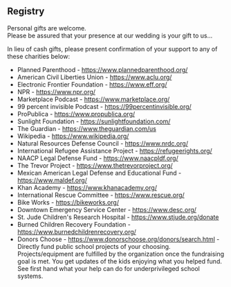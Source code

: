 ## Registry

Personal gifts are welcome.  
Please be assured that  your presence at our wedding is your gift to us... 

In lieu of cash gifts, please present confirmation of your support to any of these charities below:
* Planned Parenthood - <https://www.plannedparenthood.org/>
* American Civil Liberties Union - <https://www.aclu.org/>
* Electronic Frontier Foundation - <https://www.eff.org/>
* NPR - <https://www.npr.org/>
* Marketplace Podcast - <https://www.marketplace.org/>
* 99 percent invisible Podcast - <https://99percentinvisible.org/>
* ProPublica - <https://www.propublica.org/>
* Sunlight Foundation - <https://sunlightfoundation.com/>
* The Guardian - <https://www.theguardian.com/us>
* Wikipedia - <https://www.wikipedia.org/>
* Natural Resources Defense Council - <https://www.nrdc.org/>
* International Refugee Assistance Project - <https://refugeerights.org/>
* NAACP Legal Defense Fund - <https://www.naacpldf.org/>
* The Trevor Project - <https://www.thetrevorproject.org/>
* Mexican American Legal Defense and Educational Fund - <https://www.maldef.org/>
* Khan Academy - <https://www.khanacademy.org/>
* International Rescue Committee - <https://www.rescue.org/>
* Bike Works - <https://bikeworks.org/>
* Downtown Emergency Service Center - <https://www.desc.org/>
* St. Jude Children's Research Hospital - <https://www.stjude.org/donate>
* Burned Children Recovery Foundation - <https://www.burnedchildrenrecovery.org/>
* Donors Choose - <https://www.donorschoose.org/donors/search.html> - Directly fund public school projects of your choosing.  Projects/equipment are fulfilled by the organization once the fundraising goal is met.  You get updates of the kids enjoying what you helped fund.  See first hand what your help can do for underprivileged school systems.

